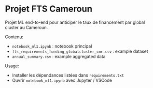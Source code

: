 # Projet FTS Cameroun

Projet ML end-to-end pour anticiper le taux de financement par global cluster au Cameroun.

Contenu:
- `notebook_ml1.ipynb` : notebook principal
- `fts_requirements_funding_globalcluster_cmr.csv` : example dataset
- `annual_summary.csv` : example aggregated data

Usage:
- Installer les dépendances listées dans `requirements.txt`
- Ouvrir `notebook_ml1.ipynb` avec Jupyter / VSCode
